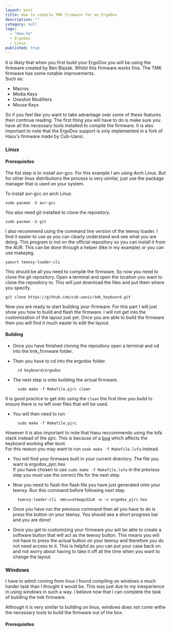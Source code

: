 ```yaml
---
layout: post
title: How to compile TMK firmware for an ErgoDox
description: ""
category: null
tags: 
  - "How-to"
  - ErgoDox
  - Linux
published: true
---
```


It is likely that when you first build your ErgoDox you will be using the firmware created by Ben Blazak. Whilst this firmware works fine. The TMK firmware has some notable improvements.<br> Such as:

 * Macros
 * Media Keys
 * Oneshot Modifiers 
 * Mouse Keys 
&nbsp;

So if you feel like you want to take advantage over some of these features then continue reading. The first thing you will have to do is make sure you have all the necessary tools installed to compile the firmware.
It is also important to note that the ErgoDox support is only implemented in a fork of Hasu's firmware made by Cub-Uanic.
### Linux
#### Prerequisites 
The fist step is to install avr-gcc. For this example I am using Arch Linux. But for other linux distributions the process is very similar, just use the package manager that is used on your system.

To install avr-gcc on arch Linux

    sudo pacman -S avr-gcc

You also need git installed to clone the repository.

    sudo pacman -S git

I also recommend using the command line version of the teensy loader. I find it easier to use as you can clearly understand and see what you are doing. This program is not on the official repository so you can install it from the AUR. This can be done through a helper (like in my example) or you can use makepkg.

    yaourt teensy-loader-cli

This should be all you need to compile the firmware. So now you need to clone the git repository. Open a terminal and open the location you want to clone the repository to. This will just download the files and put them where you specify.

    git clone https://github.com/cub-uanic/tmk_keyboard.git

Now you are ready to start building your firmware. For this part I will just show you how to build and flash the firmware. I will not get into the customization of the layout just yet. Once you are able to build the firmware then you will find it much easier to edit the layout.

#### Building

* Once you have finished cloning the repository open a terminal and cd into the tmk_firmware folder.
* Then you have to cd into the ergodox folder.

		cd keyboard/ergodox

* The next step is onto building the actual firmware.

		sudo make -f Makefile.pjrc clean
It is good practice to get into using the `clean` the first time you build to ensure there is no left over files that will be used.

* You will then need to run 
		
		sudo make -f Makefile.pjrc
However it is also important to note that Hasu reccommends using the lufa stack instead of the pjrc. This is because of a [bug](https://github.com/tmk/tmk_keyboard/issues/58) which affects the keyboard working after boot.
<br>For this reason you may want to run `sudo make -f Makefile.lufa` instead.
* You will find your firmware built in your current directory. The file you want is ergodox_pjrc.hex <br>
If you have chosen to use `sudo make -f Makefile.lufa` in the previous step you must use the correct file for the next step. 

* Now you need to flash the flash file you have just generated onto your teensy. Run this command before following next step.

		teensy-loader-cli -mmcu=atmega32u4 -w -v ergodox_pjrc.hex

* Once you have run the previous command then all you have to do is press the button on your teensy. You should see a short progress bar and you are done!

* Once you get to customizing your firmware you will be able to create a software button that will act as the teensy button. This means you will not have to press the actual button on your teensy and therefore you do not need access to it. This is helpful as you can put your case back on and not worry about having to take it off all the time when you want to change the layout.

### Windows
I have to admit coming from linux I found compiling on windows a much harder task than I thought it would be. This was just due to my inexperience in using windows in such a way. I believe now that I can complete the task of building the tmk firmware.

Although it is very similar to building on linux, windows does not come withe the necessary tools to build the firmware out of the box.
#### Prerequisites